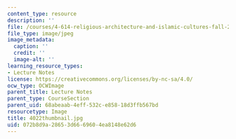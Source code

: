 ```yaml
---
content_type: resource
description: ''
file: /courses/4-614-religious-architecture-and-islamic-cultures-fall-2002/072b8d9a28653d6669604ea8148e62d6_4022thumbnail.jpg
file_type: image/jpeg
image_metadata:
  caption: ''
  credit: ''
  image-alt: ''
learning_resource_types:
- Lecture Notes
license: https://creativecommons.org/licenses/by-nc-sa/4.0/
ocw_type: OCWImage
parent_title: Lecture Notes
parent_type: CourseSection
parent_uid: 68abeaab-4eff-532c-e858-18d3ffb567bd
resourcetype: Image
title: 4022thumbnail.jpg
uid: 072b8d9a-2865-3d66-6960-4ea8148e62d6
---
```

